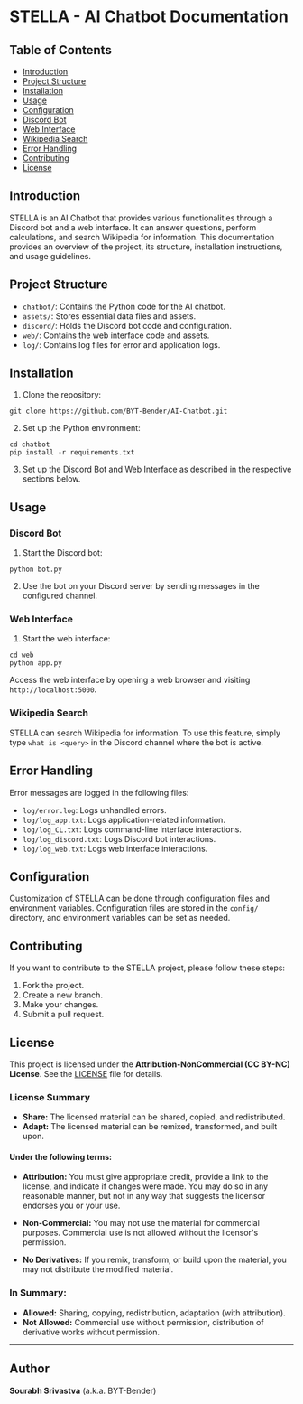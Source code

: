  # STELLA - AI Chatbot Documentation
 
 ## Table of Contents

 - [Introduction](#introduction)
 - [Project Structure](#project-structure)
 - [Installation](#installation)
 - [Usage](#usage)
 - [Configuration](#configuration)
 - [Discord Bot](#discord-bot)
 - [Web Interface](#web-interface)
 - [Wikipedia Search](#wikipedia-search)
 - [Error Handling](#error-handling)
 - [Contributing](#contributing)
 - [License](#license)

 ## Introduction
 
STELLA is an AI Chatbot that provides various functionalities through a Discord bot and a web interface. It can answer questions, perform calculations, and search Wikipedia for information. This documentation provides an overview of the project, its structure, installation instructions, and usage guidelines.

 ## Project Structure

 - `chatbot/`: Contains the Python code for the AI chatbot.
 - `assets/`: Stores essential data files and assets.
 - `discord/`: Holds the Discord bot code and configuration.
 - `web/`: Contains the web interface code and assets.
 - `log/`: Contains log files for error and application logs.

 ## Installation
 
1. Clone the repository:

```
git clone https://github.com/BYT-Bender/AI-Chatbot.git
```

2. Set up the Python environment:

```
cd chatbot
pip install -r requirements.txt
```

3. Set up the Discord Bot and Web Interface as described in the respective sections below.

 ## Usage
 
 ### Discord Bot
 
1. Start the Discord bot:

```
python bot.py
```

2. Use the bot on your Discord server by sending messages in the configured channel.

 ### Web Interface
 
1. Start the web interface:

```
cd web
python app.py
```

Access the web interface by opening a web browser and visiting `http://localhost:5000`.

 ### Wikipedia Search
 
STELLA can search Wikipedia for information. To use this feature, simply type `what is <query>` in the Discord channel where the bot is active.

## Error Handling

Error messages are logged in the following files:

 - `log/error.log`: Logs unhandled errors.
 - `log/log_app.txt`: Logs application-related information.
 - `log/log_CL.txt`: Logs command-line interface interactions.
 - `log/log_discord.txt`: Logs Discord bot interactions.
 - `log/log_web.txt`: Logs web interface interactions.

 ## Configuration
 
Customization of STELLA can be done through configuration files and environment variables. Configuration files are stored in the `config/` directory, and environment variables can be set as needed.

 ## Contributing

If you want to contribute to the STELLA project, please follow these steps:

1. Fork the project.
2. Create a new branch.
3. Make your changes.
4. Submit a pull request.

 ## License
 
This project is licensed under the **Attribution-NonCommercial (CC BY-NC) License**. See the [LICENSE](https://creativecommons.org/licenses/by-nc/4.0/) file for details.

### License Summary

- **Share:** The licensed material can be shared, copied, and redistributed.
- **Adapt:** The licensed material can be remixed, transformed, and built upon.

#### Under the following terms:

- **Attribution:** You must give appropriate credit, provide a link to the license, and indicate if changes were made. You may do so in any reasonable manner, but not in any way that suggests the licensor endorses you or your use.

- **Non-Commercial:** You may not use the material for commercial purposes. Commercial use is not allowed without the licensor's permission.

- **No Derivatives:** If you remix, transform, or build upon the material, you may not distribute the modified material.

### In Summary:

- **Allowed:** Sharing, copying, redistribution, adaptation (with attribution).
- **Not Allowed:** Commercial use without permission, distribution of derivative works without permission.

---

## Author

**Sourabh Srivastva** (a.k.a. BYT-Bender)
